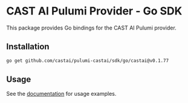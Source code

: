 # CAST AI Pulumi Provider - Go SDK

This package provides Go bindings for the CAST AI Pulumi provider.

## Installation

```bash
go get github.com/castai/pulumi-castai/sdk/go/castai@v0.1.77
```

## Usage

See the [documentation](https://www.pulumi.com/registry/packages/castai/) for usage examples.

